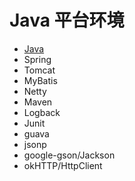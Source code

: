 #   Java 平台环境

-   [Java](001/README.md)
-   Spring
-   Tomcat
-   MyBatis
-   Netty
-   Maven
-   Logback
-   Junit
-   guava
-   jsonp
-   google-gson/Jackson
-   okHTTP/HttpClient